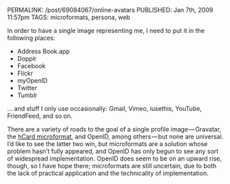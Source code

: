 PERMALINK: /post/69084067/online-avatars
PUBLISHED: Jan 7th, 2009 11:57pm
TAGS: microformats, persona, web

In order to have a single image representing me, I need to put it in the following places:

* Address Book.app
* Dopplr
* Facebook
* Flickr
* myOpenID
* Twitter
* Tumblr

… and stuff I only use occasionally: Gmail, Vimeo, iusethis, YouTube, FriendFeed, and so on.

There are a variety of roads to the goal of a single profile image — Gravatar, the [hCard microformat][hcard], and OpenID, among others — but none are universal. I’d like to see the latter two win, but microformats are a solution whose problem hasn’t fully appeared, and OpenID has only begun to see any sort of widespread implementation. OpenID does seem to be on an upward rise, though, so I have hope there; microformats are still uncertain, due to both the lack of practical application and the technicality of implementation.

 [hcard]: http://microformats.org/wiki/hcard
